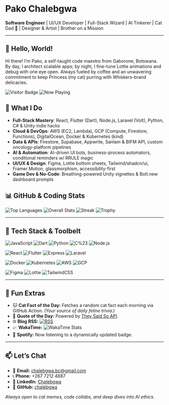 # Pako Chalebgwa

**Software Engineer** | UI/UX Developer | Full-Stack Wizard | AI Tinkerer | Cat Dad 🐾 | Designer & Artist | Brother on a Mission

---

## 👋 Hello, World!

Hi there! I'm Pako, a self-taught code maestro from Gaborone, Botswana. By day, I architect scalable apps; by night, I fine-tune Lottie animations and debug with one eye open. Always fueled by coffee and an unwavering commitment to keep Princess (my cat) purring with Whiskers-brand delicacies.

![Visitor Badge](https://visitor-badge.laobi.icu/badge?page_id=chalebgwa.profile) ![Now Playing](https://spotify-now-playing.vercel.app/api?user=chalebgwa)

## 💼 What I Do

* **Full-Stack Mastery**: React, Flutter (Dart), Node.js, Laravel (Volt), Python, C# & Unity indie hacks
* **Cloud & DevOps**: AWS (EC2, Lambda), GCP (Compute, Firestore, Functions), DigitalOcean, Docker & Kubernetes (kind)
* **Data & APIs**: Firestore, Supabase, Appwrite, Sanlam & BIFM API, custom oncology-platform pipelines
* **AI & Automation**: AI-driven UI bots, business-process automators, conditional reminders w/ RRULE magic
* **UI/UX & Design**: Figma, Lottie bottom sheets, Tailwind/shadcn/ui, Framer Motion, glassmorphism, accessibility-first
* **Game Dev & No-Code**: Breathing-powered Unity vignettes & Bolt.new dashboard prompts

## 📊 GitHub & Coding Stats

![Top Languages](https://github-readme-stats.vercel.app/api/top-langs/?username=chalebgwa\&layout=compact\&title_color=ff0000\&text_color=000000\&icon_color=ff0000\&bg_color=ffffff\&hide_border=true)
![Overall Stats](https://github-readme-stats.vercel.app/api?username=chalebgwa\&show_icons=true\&count_private=true\&title_color=ff0000\&text_color=000000\&icon_color=ff0000\&bg_color=ffffff\&hide_border=true)
![Streak](https://github-readme-streak-stats.herokuapp.com/?user=chalebgwa\&stroke=000000\&background=ffffff\&ring=ff0000\&fire=ff0000\&currStreakNum=000000\&currStreakLabel=ff0000\&sideNums=000000\&sideLabels=000000\&dates=000000\&hide_border=true)
![Trophy](https://github-profile-trophy.vercel.app/?username=chalebgwa\&theme=flat\&no-frame=true\&column=7\&margin-w=10)

---

## 🔧 Tech Stack & Toolbelt

![JavaScript](https://img.shields.io/badge/JavaScript-F7DF1E?logo=javascript\&logoColor=black) ![Dart](https://img.shields.io/badge/Dart-0175C2?logo=dart\&logoColor=white) ![Python](https://img.shields.io/badge/Python-3776AB?logo=python\&logoColor=white) ![C%23](https://img.shields.io/badge/C%23-239120?logo=c-sharp\&logoColor=white) ![Node.js](https://img.shields.io/badge/Node.js-339933?logo=node.js\&logoColor=white)

![React](https://img.shields.io/badge/React-20232A?logo=react\&logoColor=61DAFB) ![Flutter](https://img.shields.io/badge/Flutter-02569B?logo=flutter\&logoColor=white) ![Express](https://img.shields.io/badge/Express-000000?logo=express\&logoColor=white) ![Laravel](https://img.shields.io/badge/Laravel-FF2D20?logo=laravel\&logoColor=white)

![Docker](https://img.shields.io/badge/Docker-2496ED?logo=docker\&logoColor=white) ![Kubernetes](https://img.shields.io/badge/Kubernetes-326CE5?logo=kubernetes\&logoColor=white) ![AWS](https://img.shields.io/badge/AWS-232F3E?logo=amazon-aws\&logoColor=white) ![GCP](https://img.shields.io/badge/GCP-4285F4?logo=google-cloud\&logoColor=white)

![Figma](https://img.shields.io/badge/Figma-F24E1E?logo=figma\&logoColor=white) ![Lottie](https://img.shields.io/badge/Lottie-FF7262?logo=lottie\&logoColor=white) ![TailwindCSS](https://img.shields.io/badge/TailwindCSS-38B2AC?logo=tailwind-css\&logoColor=white)

---

## 🎉 Fun Extras

* 🐱 **Cat Fact of the Day:** Fetches a random cat fact each morning via GitHub Action. *(Your source of daily feline trivia.)*
* 💬 **Quote of the Day:** Powered by [They Said So API](https://theysaidso.com).
* 🌐 **Blog RSS:** [![RSS](https://img.shields.io/badge/Blog-RSS-orange?logo=rss\&logoColor=white)](https://chalebgwa.dev/rss)
* 📈 **WakaTime:** ![WakaTime Stats](https://wakatime.com/share/@chalebgwa/abcdef123456.svg)
* 🎵 **Spotify:** Now listening to a dynamically updated badge.

---

## 📫 Let’s Chat

* 📧 **Email:** [chalebgwa.bc@gmail.com](mailto:chalebgwa.bc@gmail.com)
* 📞 **Phone:** +267 7212 4887
* 💼 **LinkedIn:** [Chalebgwa](https://www.linkedin.com/in/chalebgwa)
* 🐙 **GitHub:** [chalebgwa](https://github.com/chalebgwa)

*Always open to cat memes, code collabs, and deep dives into AI ethics.*
